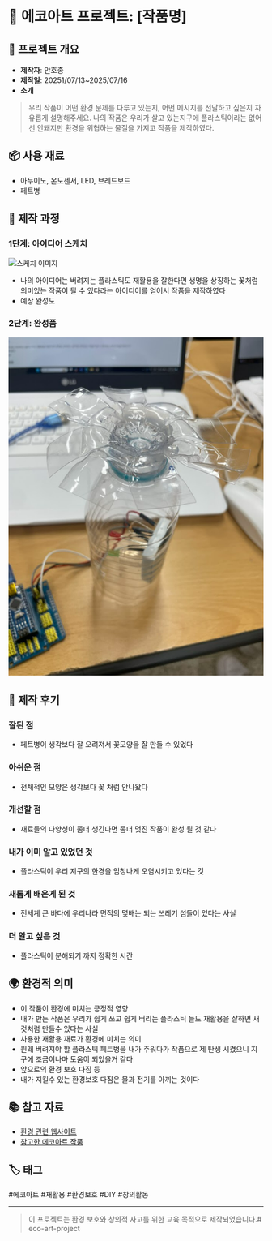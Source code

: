 # 🌱 에코아트 프로젝트: [작품명]

## 📖 프로젝트 개요
- **제작자**: 안호종
- **제작일**: 20251/07/13~2025/07/16
- **소개**
> 우리 작품이 어떤 환경 문제를 다루고 있는지, 어떤 메시지를 전달하고 싶은지 자유롭게 설명해주세요.
> 나의 작품은 우리가 살고 있는지구에 플라스틱이라는 없어선 안돼지만 환경을 위협하는 물질을 가지고 작품을 제작하였다.
## 📦 사용 재료
- 아두이노, 온도센서, LED, 브레드보드
- 페트병

## 🔧 제작 과정

### 1단계: 아이디어 스케치
![스케치 이미지](IMG_7818.HEIC)
- 나의 아이디어는 버려지는 플라스틱도 재활용을 잘한다면 생명을 상징하는 꽃처럼 의미있는 작품이 될 수 있다라는 아이디어를 얻어서 작품을 제작하였다
- 예상 완성도

### 2단계: 완성품
![완성품 1](final.png)

## 💭 제작 후기
### 잘된 점
- 페트병이 생각보다 잘 오려져서 꽃모양을 잘 만들 수 있었다

### 아쉬운 점
- 전체적인 모양은 생각보다 꽃 처럼 안나왔다

### 개선할 점
- 재료들의 다양성이 좀더 생긴다면 좀더 멋진 작품이 완성 될 것 같다

### 내가 이미 알고 있었던 것
- 플라스틱이 우리 지구의 한경을 엄청나게 오염시키고 있다는 것

### 새롭게 배운게 된 것
- 전세계 큰 바다에 우리나라 면적의 몇배는 되는 쓰레기 섬들이 있다는 사실
  

### 더 알고 싶은 것
- 플라스틱이 분해되기 까지 정확한 시간
  

## 🌍 환경적 의미
- 이 작품이 환경에 미치는 긍정적 영향
- 내가 만든 작품은 우리가 쉽게 쓰고 쉽게 버리는 플라스틱 들도 재활용을 잘하면 새것처럼 만들수 있다는 사실
- 사용한 재활용 재료가 환경에 미치는 의미
- 원래 버려져야 할 플라스틱 페트병을 내가 주워다가 작품으로 제 탄생 시켰으니 지구에 조금이나마 도움이 되었을거 같다 
- 앞으로의 환경 보호 다짐 등
- 내가 지킬수 있는 환경보호 다짐은 물과 전기를 아끼는 것이다

## 📚 참고 자료
- [환경 관련 웹사이트](링크)
- [참고한 에코아트 작품](링크)

## 🏷️ 태그
#에코아트 #재활용 #환경보호 #DIY #창의활동

---

> 이 프로젝트는 환경 보호와 창의적 사고를 위한 교육 목적으로 제작되었습니다.# eco-art-project
